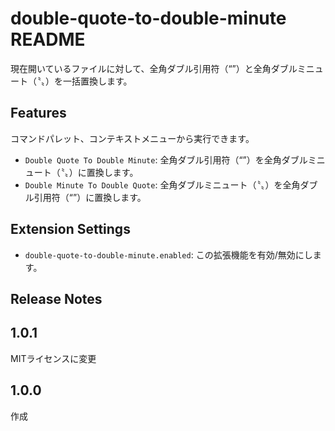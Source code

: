# double-quote-to-double-minute README

現在開いているファイルに対して、全角ダブル引用符（“”）と全角ダブルミニュート（〝〟）を一括置換します。

## Features

コマンドパレット、コンテキストメニューから実行できます。

- `Double Quote To Double Minute`: 全角ダブル引用符（“”）を全角ダブルミニュート（〝〟）に置換します。
- `Double Minute To Double Quote`: 全角ダブルミニュート（〝〟）を全角ダブル引用符（“”）に置換します。

## Extension Settings

- `double-quote-to-double-minute.enabled`: この拡張機能を有効/無効にします。

## Release Notes

## 1.0.1

MITライセンスに変更

## 1.0.0

作成